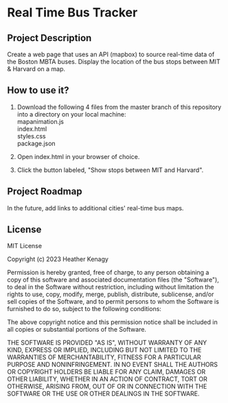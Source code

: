 # Real Time Bus Tracker

## Project Description
Create a web page that uses an API (mapbox) to source real-time data of the Boston MBTA buses. Display the location of the bus stops between MIT & Harvard on a map.

## How to use it?
1. Download the following 4 files from the master branch of this repository into a directory on your local machine:<br />
	mapanimation.js<br />
	index.html<br />
	styles.css<br />
	package.json

2. Open index.html in your browser of choice.

3. Click the button labeled, "Show stops between MIT and Harvard".

## Project Roadmap
In the future, add links to additional cities' real-time bus maps.

## License
MIT License

Copyright (c) 2023 Heather Kenagy

Permission is hereby granted, free of charge, to any person obtaining a copy
of this software and associated documentation files (the "Software"), to deal
in the Software without restriction, including without limitation the rights
to use, copy, modify, merge, publish, distribute, sublicense, and/or sell
copies of the Software, and to permit persons to whom the Software is
furnished to do so, subject to the following conditions:

The above copyright notice and this permission notice shall be included in all
copies or substantial portions of the Software.

THE SOFTWARE IS PROVIDED "AS IS", WITHOUT WARRANTY OF ANY KIND, EXPRESS OR
IMPLIED, INCLUDING BUT NOT LIMITED TO THE WARRANTIES OF MERCHANTABILITY,
FITNESS FOR A PARTICULAR PURPOSE AND NONINFRINGEMENT. IN NO EVENT SHALL THE
AUTHORS OR COPYRIGHT HOLDERS BE LIABLE FOR ANY CLAIM, DAMAGES OR OTHER
LIABILITY, WHETHER IN AN ACTION OF CONTRACT, TORT OR OTHERWISE, ARISING FROM,
OUT OF OR IN CONNECTION WITH THE SOFTWARE OR THE USE OR OTHER DEALINGS IN THE
SOFTWARE.
